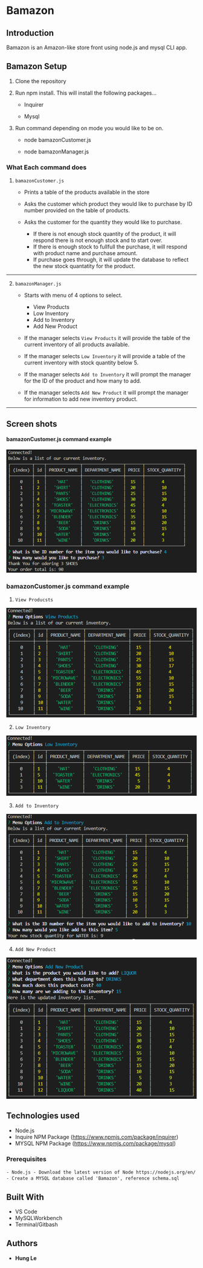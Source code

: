 # Bamazon

## Introduction

Bamazon is an Amazon-like store front using node.js and mysql CLI app. 

## Bamazon Setup

1. Clone the repository
2. Run npm install. This will install the following packages...

    * Inquirer

    * Mysql
3. Run command depending on mode you would like to be on. 

    * node bamazonCustomer.js

    * node bamazonManager.js

### What Each command does

1. `bamazonCustomer.js`

    * Prints a table of the products available in the store

    * Asks the customer which product they would like to purchase by ID number provided on the table of products.

    * Asks the customer for the quantity they would like to purchase.

        * If there is not enough stock quantity of the product, it will respond there is not enough stock and to start over.
        * If there is enough stock to fullfull the purchase, it will respond with product name and purchase amount. 
        * If purchase goes through, it will update the database to reflect the new stock quantatity for the product.

-----------------------

2. `bamazonManager.js`

    * Starts with menu of 4 options to select.
        * View Products
        * Low Inventory
        * Add to Inventory
        * Add New Product

    * If the manager selects `View Products` it will provide the table of the current inventory of all products available.

    * If the manager selects `Low Inventory` it will provide a table of the current inventory with stock quantity below 5.

    * If the manager selects `Add to Inventory` it will prompt the manager for the ID of the product and how many to add.

    * If the manager selects `Add New Product` it will prompt the manager for information to add new inventory product. 

-----------------------

## Screen shots

#### bamazonCustomer.js command example
![bamazonCustomer](./images/customer.PNG "bamazonCustomer")

### bamazonCustomer.js command example
1. `View Producsts`

![View Products](./images/manager_view_products.PNG "View Products")

2. `Low Inventory`

![Low Inventory](./images/manager_low_inventory.PNG "Low Inventory")

3. `Add to Inventory`

![Add Inventory](./images/manager_add_inventory.PNG "Add Inventory")

4. `Add New Product`

![Add Product](./images/manager_add_product.PNG "Add New Product")

## Technologies used

* Node.js
* Inquire NPM Package (https://www.npmjs.com/package/inquirer)
* MYSQL NPM Package (https://www.npmjs.com/package/mysql)

### Prerequisites

```
- Node.js - Download the latest version of Node https://nodejs.org/en/
- Create a MYSQL database called 'Bamazon', reference schema.sql
```

## Built With

* VS Code
* MySQLWorkbench
* Terminal/Gitbash

## Authors

* **Hung Le**